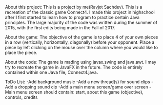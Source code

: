 About this project: This is a project by me(Ravjot Sachdev). This is a recreation of the classic game Connect4. I made this project in highschool after I first started to learn how to program to practice certain Java principles. The large majority of the code was written during the summer of 2015, with the first edits being made in the Fall of 2017.

About the game: The objective of the game is to place 4 of your own pieces in a row (vertically, horizontally, diagonally) before your opponent. Place a piece by left clicking on the mouse over the column where you would like to place the piece.

About the code: The game is mading using javax.swing and java.awt. I may try to recreate the game in JavaFX in the future. The code is entirely contained within one Java file, Connect4.java.

ToDo List: -Add background music -Add a new thread(s) for sound clips -Add a dropping sound cip -Add a main menu screen/game over screen -Main menu screen should contain: start, about this game (objective), controls, credits
